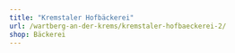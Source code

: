 ```yaml
---
title: "Kremstaler Hofbäckerei"
url: /wartberg-an-der-krems/kremstaler-hofbaeckerei-2/
shop: Bäckerei
---
```

